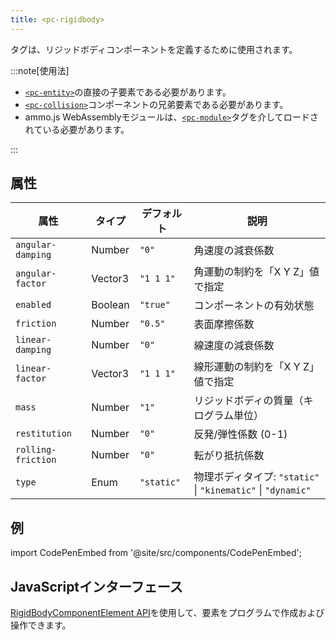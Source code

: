 ```yaml
---
title: <pc-rigidbody>
---
```


<pc-rigidbody>タグは、リジッドボディコンポーネントを定義するために使用されます。

:::note[使用法]

* [`<pc-entity>`](../pc-entity)の直接の子要素である必要があります。
* [`<pc-collision>`](../pc-collision)コンポーネントの兄弟要素である必要があります。
* ammo.js WebAssemblyモジュールは、[`<pc-module>`](../pc-module)タグを介してロードされている必要があります。

:::

## 属性

<div className="attribute-table">

| 属性 | タイプ | デフォルト | 説明 |
| --- | --- | --- | --- |
| `angular-damping` | Number | `"0"` | 角速度の減衰係数 |
| `angular-factor` | Vector3 | `"1 1 1"` | 角運動の制約を「X Y Z」値で指定 |
| `enabled` | Boolean | `"true"` | コンポーネントの有効状態 |
| `friction` | Number | `"0.5"` | 表面摩擦係数 |
| `linear-damping` | Number | `"0"` | 線速度の減衰係数 |
| `linear-factor` | Vector3 | `"1 1 1"` | 線形運動の制約を「X Y Z」値で指定 |
| `mass` | Number | `"1"` | リジッドボディの質量（キログラム単位） |
| `restitution` | Number | `"0"` | 反発/弾性係数 (0-1) |
| `rolling-friction` | Number | `"0"` | 転がり抵抗係数 |
| `type` | Enum | `"static"` | 物理ボディタイプ: `"static"` \| `"kinematic"` \| `"dynamic"` |

</div>

## 例

import CodePenEmbed from '@site/src/components/CodePenEmbed';

<CodePenEmbed id="XJrqjJr" title="<pc-rigidbody> の例" />

## JavaScriptインターフェース

[RigidBodyComponentElement API](https://api.playcanvas.com/web-components/classes/RigidBodyComponentElement.html)を使用して、<pc-rigidbody>要素をプログラムで作成および操作できます。
